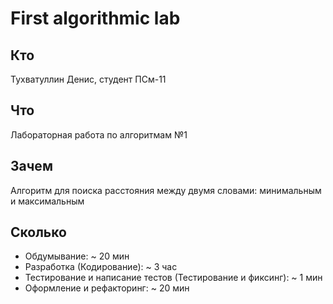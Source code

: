 # First algorithmic lab

## Кто
Тухватуллин Денис, студент ПСм-11

## Что
Лабораторная работа по алгоритмам №1

## Зачем
Алгоритм для поиска расстояния между двумя словами: минимальным и максимальным

## Сколько
* Обдумывание: ~ 20 мин
* Разработка (Кодирование): ~ 3 час
* Тестирование и написание тестов (Тестирование и фиксинг): ~ 1 мин
* Оформление и рефакторинг: ~ 20 мин
